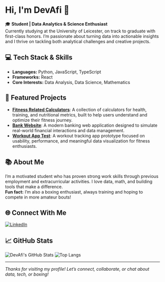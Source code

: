 # Hi, I'm DevAfi 👋

🎓 **Student | Data Analytics & Science Enthusiast**  
Currently studying at the University of Leicester, on track to graduate with first-class honors. I’m passionate about turning data into actionable insights and I thrive on tackling both analytical challenges and creative projects.

## 💻 Tech Stack & Skills

- **Languages:** Python, JavaScript, TypeScript
- **Frameworks:** React
- **Core Interests:** Data Analysis, Data Science, Mathematics

## 🚀 Featured Projects

- [**Fitness Related Calculators**](https://github.com/DevAfi/Fitness-Related-Calculators): A collection of calculators for health, training, and nutritional metrics, built to help users understand and optimize their fitness journey.
- [**Bank Website**](https://github.com/DevAfi/Banking_website): A modern banking web application designed to simulate real-world financial interactions and data management.
- [**Workout App Test**](https://github.com/DevAfi/WorkoutTrackerTest): A workout tracking app prototype focused on usability, performance, and meaningful data visualization for fitness enthusiasts.

## 📚 About Me

I’m a motivated student who has proven strong work skills through previous employment and extracurricular activities. I love data, math, and building tools that make a difference.  
**Fun fact:** I’m also a boxing enthusiast, always training and hoping to compete in more amateur bouts!

## 🌐 Connect With Me

[![LinkedIn](https://img.shields.io/badge/LinkedIn-Connect-blue?logo=linkedin)](https://www.linkedin.com/in/afonso-miguel-capela-flores-de-carvalho-885074266)

## 📈 GitHub Stats

![DevAfi's GitHub Stats](https://github-readme-stats.vercel.app/api?username=DevAfi&show_icons=true&theme=radical)
![Top Langs](https://github-readme-stats.vercel.app/api/top-langs/?username=DevAfi&layout=compact&theme=radical)

---

_Thanks for visiting my profile! Let’s connect, collaborate, or chat about data, tech, or boxing!_
